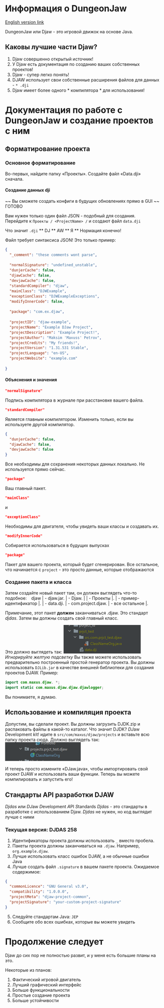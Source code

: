 # Информация о DungeonJaw
[English version link](https://github.com/maxuss/djaw/blob/main/README.md)

DungeonJaw или Djaw - это игровой движок на основе Java.

## Каковы лучшие части Djaw?
1. Djaw совершенно открытый источник!
2. У Djaw есть документация по созданию ваших собственных проектов!
3. Djaw - супер легко понять!
4. DJAW использует свои собственные расширения файлов для данных - `* .dji`
5. Djaw имеет более одного * компилятора * для использования!

# Документация по работе с DungeonJaw и создание проектов с ним

## Форматирование проекта

### Основное форматирование
Во-первых, найдите папку «Проекты».
Создайте файл «Data.dji» сначала.
#### Создание данных dji

~~ Вы сможете создать конфиги в будущих обновлениях прямо в GUI ~~
ГОТОВО

Вам нужен только один файл JSON - подобный для создания.
Перейдите к `Проекты / <ProjectName> /` и создают файл `data.dji`

Что значит `.dji`  ** DJ ** AW ** Я ** Нормация конечно!

Файл требует синтаксиса JSON!
Это только пример:
```json
{
  "_comment": "these comments wont parse",

  "normalSignature": "undefined_unstable",
  "dunjerCache": false,
  "djawCache": false,
  "devjawCache": false,
  "standardCompiler": "djaw",
  "mainClass": "DJWExample",
  "exceptionClass": "DJWExampleExceptions",
  "modifyInnerCode": false,

  "package": "com.ex.djaw",

  "projectID": "djaw-example",
  "projectName": "Example DJaw Project",
  "projectDescription": "Example Project!",
  "projectAuthor": "Maksim 'Maxuss' Petrov",
  "projectCredits": "My friends!",
  "projectVersion": "1.31.531 Stable",
  "projectLanguage": "en-US",
  "projectWebsite": "example.com"

}
```

#### Объяснения и значения
```json
"normalSignature"
``` 
Подпись компилятора в журнале при расстановке вашего файла.
```json
"standardCompiler"
```
Является главным компилятором.  Изменить только, если вы используете другой компилятор.
```json
{
  "dunjerCache": false,
  "djawCache": false,
  "devjawCache": false
}
```
Все необходимы для сохранения некоторых данных локально.  Не используется прямо сейчас.

```json
"package"
``` 
Ваш главный пакет.

```json
"mainClass"
```
и
```json
"exceptionClass"
``` 
Необходимы для двигателя, чтобы увидеть ваши классы и создавать их.
```json
"modifyInnerCode"
```
Собирается использоваться в будущих выпусках
```json
"package"
```
Пакет для вашего проекта, который будет сгенерирован.
Все остальное, что начинается с `project` - это просто данные, которые отображаются

### Создание пакета и класса
Затем создайте новый пакет там, он должен выглядеть что-то подобное:
`` ``
djaw
| - djaw.jar.
| - Djaw.
|   | - Проекты
|.  | - пример-идентификатор
|.  | - data.dji.
| - com.project.djaw.
| - все остальное
|.
`` ``

Примечание, этот пакет **должен** заканчиваться .djaw.  Это стандарт _djdas_.
Затем вы должны создать свой главный класс.

Это должно выглядеть так:
![imp.png](img.png)
*Игнорируйте желтую подсветку*
Вы также можете использовать предварительно построенный простой генератор проекта.
Вы должны использовать `DJLib.jar` в качестве внешней библиотеки для создания проектов DJAW.  Пример:
  ```java
  import com.maxus.djaw. *;
  import static com.maxus.djaw.djaw.djawlogger;
  ```
  Вы понимаете, я думаю.

## Использование и компиляция проекта

Допустим, вы сделали проект.
Вы должны загрузить DJDK.zip и распаковать файлы в какой-то каталог.
Что значит DJDK?  *DJ*aw *D*evelopment *k*it!
идите в `src/com/maxus/djaw/projects` и вставьте всю папку проекта сюда.
Должно выглядеть так:
![img_1.png](img_1.png)

И теперь просто измените «DJaw.java», чтобы импортировать свой проект DJAW и использовать ваши функции.
Теперь вы можете компилировать и запустить его!

## Стандарты API разработки DJAW
_Djdas_ или *DJ*aw *D*evelopment *A*PI *S*tandards
_Djdas_ - это стандарты в разработке с использованием Djaw.
_Djdas_ не нужен, но код выглядит лучше с ними

### Текущая версия: **DJDAS 258**
1. Идентификаторы проекта должны использовать `_` вместо пробела.
2. Пакеты проекта должны заканчиваться на `.djaw`. Например, `org.example.djaw`.
3. Лучше использовать класс ошибок DJAW, а не обычные ошибки Java
4. Лучше создать файл `.signature` в вашем пакете проекта.  Ожидаемое содержимое:
```json
{
  "commonLicence": "GNU General v3.0",
  "compatibility": "1.0.0.0",
  "projectMeta": "djaw-project-common",
  "projectSignature": "your-custom-project-signature"
}
```
5. Следуйте стандартам Java: `JEP`
6. Сообщите обо всех ошибках, которые вы можете увидеть

# Продолжение следует

Djaw до сих пор не полностью развит, и у меня есть большие планы на это.

Некоторые из планов:
1. Фактический игровой двигатель
2. Лучший графический интерфейс
3. Больше функциональности
4. Простые создание проекта
5. Больше устойчивости